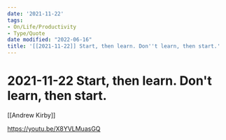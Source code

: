 ```yaml
---
date: '2021-11-22'
tags:
- On/Life/Productivity
- Type/Quote
date modified: "2022-06-16"
title: '[[2021-11-22]] Start, then learn. Don''t learn, then start.'
---
```


# 2021-11-22 Start, then learn. Don't learn, then start.
[[Andrew Kirby]]

https://youtu.be/X8YVLMuasGQ
